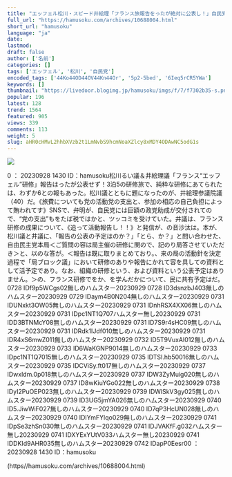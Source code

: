 ```yaml
---
title: "エッフェル松川・スピード井絵理「フランス旅報告をったが絶対に公表し！」自民党「頑張ってるエッフェル松川を副幹長にし！」←自民党 本を煽りだす"
full_url: "https://hamusoku.com/archives/10688004.html"
short_url: "hamusoku"
language: "ja"
date: 
lastmod: 
draft: false
author: ['名前']
categories: []
tags: ['エッフェル', '松川', '自民党']
encoded_tags: ['44Ko44OD44OV44Kn44Or', '5p2-5bed', '6Ieq5rCR5YWa']
keywords: []
thumbnail: "https://livedoor.blogimg.jp/hamusoku/imgs/f/7/f7302b35-s.png"
popular: 196
latest: 128
trend: 1564
featured: 905
views: 339
comments: 113
weight: 5
slug: aHR0cHMvL2hhbXVzb2t1LmNvbS9hcmNoaXZlcy8xMDY4ODAwNC5odG1s
---
```


![](https://livedoor.blogimg.jp/hamusoku/imgs/f/7/f7302b35-s.png)

0 ： 20230928 1430 ID：hamusoku松川るい議＆井絵理議「フランス“エッフェル”研修」報告はったが公表せず！3泊5の研修旅で、純粋な研修にあてられたは、わずか6との報もあった。松川議とともに題になったのが、井絵理参議院議（40）だ。《旅費についても党の活動党の支出と、参加の相応の自己負担によって賄われてす》SNSで、弁明が、自民党には巨額の政党助成が交付されてので、“党の支出”もをたば税ではかと、ツッコミを受けていた。井議は、フランス研修の成果について、《追って活動報告し！！》と発信が、の音沙汰は。本が、松川議と井議に、「報告の公表の予定はのか？」「とら、か？」と問い合わせた、自由民主党本局＜ご質問の容は局主催の研修に関ので、記のり局答させていただき＞と、以のな答が。＜報告は既に取りまとめており。、来の局の活動針を決定過程で「局ブロック議」において研修のありや報告にかれて容を具しての資料として活予定であり。なお、組織の研修という、および資料という公表予定はありません。＞の、フランス研修でをか、を学んだかについて、民に共有予定はだ。 0728 IDf9p5WCgs02無しのハムスター20230929 0728 ID3dsnzbJ403無しのハムスター20230929 0729 IDaym4B0N204無しのハムスター20230929 0731 IDUNxkt3OW05無しのハムスター20230929 0731 IDnhRSX4XX06無しのハムスター20230929 0731 IDpc1NT1Q707ハムスター無し20230929 0731 IDD3BTNMcY08無しのハムスター20230929 0731 ID7S9r4sHC09無しのハムスター20230929 0731 IDRdk1IJdf010無しのハムスター20230929 0731 IDR4xS6mwZ011無しのハムスター20230929 0732 ID5T9VuxAI012無しのハムスター20230929 0733 ID6WaKGNP9014無しのハムスター20230929 0733 IDpc1NT1Q7015無しのハムスター20230929 0735 IDTSI.hb50016無しのハムスター20230929 0735 IDCViSy.ft017無しのハムスター20230929 0737 IDwxldm.0p018無しのハムスター20230929 0737 IDW3ZyMuig020無しのハムスター20230929 0737 ID8wKiuYGo022無しのハムスター20230929 0738 IDyI2PuOEP023無しのハムスター20230929 0739 IDWlSkV3gy025無しのハムスター20230929 0739 ID3UG5jmYA026無しのハムスター20230929 0740 ID5.JiwWiF027無しのハムスター20230929 0740 ID7qP3HcUN028無しのハムスター20230929 0740 IDIYmFYlqo029無しのハムスター20230929 0741 IDpSe3zhSn030無しのハムスター20230929 0741 IDJVAKfF.g032ハムスター無し20230929 0741 IDXYExYUtV033ハムスター無し20230929 0741 IDDKId9AHR035無しのハムスター20230929 0742 IDapP0Eesr00 ：20230928 1430 ID：hamusoku

(https//hamusoku.com/archives/10688004.html)
